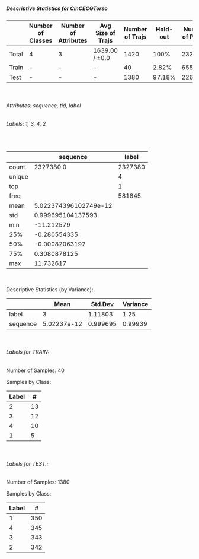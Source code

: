##### Descriptive Statistics for CinCECGTorso


|       |   Number of Classes |   Number of Attributes |   Avg Size of Trajs |   Number of Trajs | Hold-out   |   Number of Points |   Longest Size |   Shortest Size |
|-------|---------------------|------------------------|---------------------|-------------------|------------|--------------------|----------------|-----------------|
| Total | 4                   | 3                      | 1639.00 / ±0.0      | 1420              | 100%       |            2327380 |           1639 |            1639 |
| Train | -                   | -                      | -                   | 40                | 2.82%      |              65560 |           1639 |            1639 |
| Test  | -                   | -                      | -                   | 1380              | 97.18%     |            2261820 |           1639 |            1639 |

&nbsp;

###### Attributes: sequence, tid, label


###### Labels: 1, 3, 4, 2

&nbsp;

|        | sequence              | label   |
|--------|-----------------------|---------|
| count  | 2327380.0             | 2327380 |
| unique |                       | 4       |
| top    |                       | 1       |
| freq   |                       | 581845  |
| mean   | 5.022374396102749e-12 |         |
| std    | 0.999695104137593     |         |
| min    | -11.212579            |         |
| 25%    | -0.280554335          |         |
| 50%    | -0.00082063192        |         |
| 75%    | 0.3080878125          |         |
| max    | 11.732617             |         |

&nbsp;

Descriptive Statistics (by Variance): 


|          |        Mean |   Std.Dev |   Variance |
|----------|-------------|-----------|------------|
| label    | 3           |  1.11803  |    1.25    |
| sequence | 5.02237e-12 |  0.999695 |    0.99939 |

&nbsp;

###### Labels for TRAIN:


Number of Samples: 40
Samples by Class:
|   Label |   # |
|---------|-----|
|       2 |  13 |
|       3 |  12 |
|       4 |  10 |
|       1 |   5 |

&nbsp;

###### Labels for TEST.:


Number of Samples: 1380
Samples by Class:
|   Label |   # |
|---------|-----|
|       1 | 350 |
|       4 | 345 |
|       3 | 343 |
|       2 | 342 |